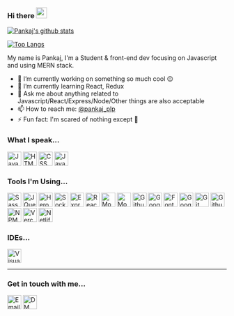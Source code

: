 ### Hi there <img src="https://media.giphy.com/media/hvRJCLFzcasrR4ia7z/giphy.gif" width="25px">

[![Pankaj's github stats](https://github-readme-stats.vercel.app/api?username=pankajlochan&show_icons=true&theme=radical&hide=stars)](https://github.com/pankajlochan/)

[![Top Langs](https://github-readme-stats.vercel.app/api/top-langs/?username=pankajlochan&layout=compact&card_width=445)](https://github.com/pankajlochan/github-readme-stats)

My name is Pankaj, I'm a Student & front-end dev focusing on Javascript and using MERN stack.

- 🔭 I’m currently working on something so much cool :wink:
- 🌱 I’m currently learning React, Redux
- 💬 Ask me about anything related to Javascript/React/Express/Node/Other things are also acceptable
- 📫 How to reach me: [@pankaj_plp](https://twitter.com/pankaj_plp)
- ⚡ Fun fact: I'm scared of nothing except 🐛

### What I speak...

<p>
  <img src='https://img.stackshare.io/service/1209/javascript.jpeg' width='32' title='JavaScript'>
  <img src='https://img.stackshare.io/service/2538/kEpgHiC9.png' width='32' title='HTML'>
  <img src='https://img.stackshare.io/service/6727/css.png' width='32' title='CSS'>
  <img src='https://img.stackshare.io/service/995/K85ZWV2F.png' width='32' title='Java'>

</p>

### Tools I'm Using...

<p>
  <img src='https://img.stackshare.io/service/1171/jCR2zNJV.png' width='32' title='Sass'>
  <img src='https://img.stackshare.io/service/1021/lxEKmMnB_400x400.jpg' width='32' title='JQuery'>
  <img src='https://img.stackshare.io/service/133/3wgIDj3j.png' width='32' title='Heroku'>
  <img src='https://img.stackshare.io/service/1161/vI0ZZlhZ_400x400.png' width='32' title='Socket.IO'>
  <img src='https://img.stackshare.io/service/1163/hashtag.png' width='32' title='ExpressJS'>
  <img src='https://img.stackshare.io/service/1020/OYIaJ1KK.png' width='32' title='React'>
  <img src='https://img.stackshare.io/service/1030/leaf-360x360.png' width='32' title='MongoDB'>
  <img src='https://img.stackshare.io/service/1231/0TXzZU7W_400x400.jpg' width='32' title='Mongoose'>
  <img src='https://img.stackshare.io/service/683/sBsvBbjY.png' width='32' title='Github Pages'>
  <img src='https://img.stackshare.io/service/64/cU74ahCn_400x400.jpg' width='32' title='Google Analytics'>
  <img src='https://img.stackshare.io/service/3244/1_Mr1Fy00XjPGNf1Kkp_hWtw_2x.png' width='32' title='Font Awesome'>
  <img src='https://img.stackshare.io/service/2652/ZWREQYdH_400x400.jpg' width='32' title='Google Fonts'>
  <img src='https://img.stackshare.io/service/1046/git.png' width='32' title='Git'>
  <img src='https://img.stackshare.io/service/27/sBsvBbjY.png' width='32' title='Github'>
  <img src='https://img.stackshare.io/service/1120/lejvzrnlpb308aftn31u.png' width='32' title='NPM'>
  <img src='https://img.stackshare.io/service/7618/bHjpwZem_400x400.png' width='32' title='Vercel'>
  <img src='https://img.stackshare.io/service/2748/default_5dfbb146cf22182bca88c7d07f2515a5888fc12a.jpg' width='32' title='Netlify'>
</p>

### IDEs...

<p>
  <img src='https://img.stackshare.io/service/4202/Visual_Studio_Code_logo.png' width='32' title='Visual Studio Code'>
</p>

<hr>

### Get in touch with me...

[<img src='https://image.flaticon.com/icons/svg/2965/2965306.svg' width='32' title='Email Me!'>](mailto://pankajlochanpanda@outlook.com)
[<img src='https://image.flaticon.com/icons/svg/1409/1409937.svg' width='32' title='DM Me!'>](https://twitter.com/pankaj_plp)

